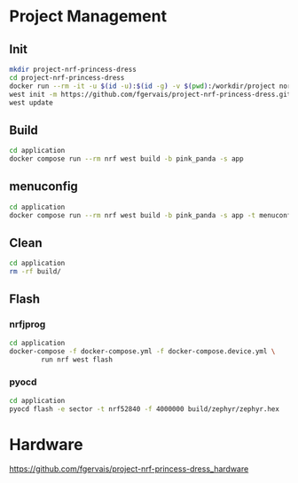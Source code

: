 # Project Management

## Init

```bash
mkdir project-nrf-princess-dress
cd project-nrf-princess-dress
docker run --rm -it -u $(id -u):$(id -g) -v $(pwd):/workdir/project nordicplayground/nrfconnect-sdk:v2.1-branch bash
west init -m https://github.com/fgervais/project-nrf-princess-dress.git .
west update
```

## Build

```bash
cd application
docker compose run --rm nrf west build -b pink_panda -s app
```

## menuconfig

```bash
cd application
docker compose run --rm nrf west build -b pink_panda -s app -t menuconfig
```

## Clean

```bash
cd application
rm -rf build/
```

## Flash

### nrfjprog
```bash
cd application
docker-compose -f docker-compose.yml -f docker-compose.device.yml \
        run nrf west flash
```

### pyocd
```bash
cd application
pyocd flash -e sector -t nrf52840 -f 4000000 build/zephyr/zephyr.hex
```

# Hardware

https://github.com/fgervais/project-nrf-princess-dress_hardware
